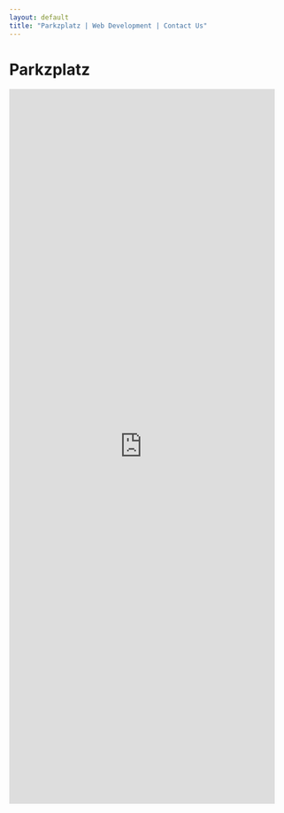```yaml
---
layout: default
title: "Parkzplatz | Web Development | Contact Us"
---
```


# Parkzplatz

<iframe src="https://docs.google.com/forms/d/e/1FAIpQLSelgCTP42bcgABCJopqRiy7Kvg40D8lu2v4vS_AiHkQSQZ1ew/viewform?embedded=true" width="480" height="1290" frameborder="0" marginheight="0" marginwidth="0">Loading…</iframe>